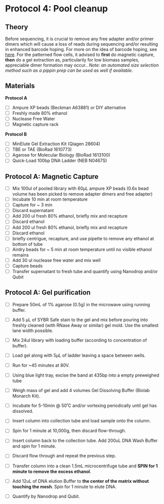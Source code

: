 # Protocol 4: Pool cleanup

## Theory
Before sequencing, it is crucial to remove any free adapter and/or primer dimers which will cause a loss of reads during sequencing and/or resulting in enhanced barcode hoping. For more on the idea of barcode hoping, see [here](https://www.illumina.com/techniques/sequencing/ngs-library-prep/multiplexing/index-hopping.html). For the patterned flow cells, it advised to **first** do magnetic capture, **then** do a gel extraction as, particularily for low biomass samples, appreciable dimer formation may occur.. *Note: an automated size selection method such as a pippin prep can be used as well if available*.

## Materials

**Protocol A**
- [ ] Ampure XP beads (Beckman A63881) or DIY alternative
- [ ] Freshly made 80% ethanol
- [ ] Nuclease Free Water
- [ ] Magnetic capture rack

**Protocol B**
- [ ] MinElute Gel Extraction Kit (Qiagen 28604)
- [ ] TBE or TAE (BioRad 1610773)
- [ ] Agarose for Molecular Biology (BioRad 1613100)
- [ ] Quick-Load 100bp DNA Ladder (NEB N0467S)

## Protocol A: Magnetic Capture
- [ ] Mix 100ul of pooled library with 60µL ampure XP beads (0.6x bead volume has been picked to remove adapter dimers and free adapter)
- [ ] Incubate 10 min at room temperature
- [ ] Capture for ~ 3 min
- [ ] Discard supernatant
- [ ] Add 200 ul fresh 80% ethanol, briefly mix and recapture
- [ ] Discard ethanol
- [ ] Add 200 ul fresh 80% ethanol, briefly mix and recapture
- [ ] Discard ethanol
- [ ] briefly centrigue, recapture, and use pipette to remove any ethanol at bottom of tube
- [ ] Airdry beads for ~ 5 min at room temperature until no visible ethanol remains
- [ ] Add 30 ul nuclease free water and mix well
- [ ] Capture beads
- [ ] Transfer supernatant to fresh tube and quantify using Nanodrop and/or Qubit

## Protocol A: Gel purification
- [ ] Prepare 50mL of 1% agarose (0.5g) in the microwave using running buffer.
- [ ] Add 5 µL of SYBR Safe stain to the gel and mix before pouring into freshly cleaned (with RNase Away or similar) gel mold. Use the smallest lane width possible.
- [ ] Mix 24ul library with loading buffer (according to concentration of buffer).
- [ ] Load gel along with 5µL of ladder leaving a space between wells.
- [ ] Run for ~45 minutes at 80V.
- [ ] Using blue light tray, excise the band at 435bp into a empty preweighed tube
- [ ] Weigh mass of gel and add 4 volumes Gel Dissolving Buffer (Biolab Monarch Kit).
- [ ] Incubate for 5-10min @ 50˚C and/or vortexing periodically until gel has dissolved.
- [ ] Insert column into collection tube and load sample onto the column.
- [ ] Spin for 1 minute at 10,000g, then discard flow-through.
- [ ] Insert column back to the collection tube. Add 200uL DNA Wash Buffer and spin for 1 minute.
- [ ] Discard flow through and repeat the previous step.
- [ ] Transfer column into a clean 1.5mL microcentrifuge tube and **SPIN for 1 minute to remove the excess ethanol**.
- [ ] Add 12uL of DNA elution Buffer to **the center of the matrix without touching the mesh**. Spin for 1 minute to elute DNA.
- [ ] Quantify by Nanodrop and Qubit.


